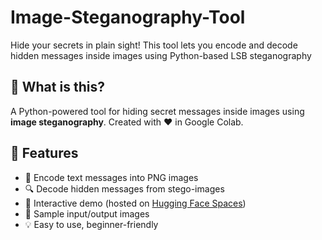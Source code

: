 # Image-Steganography-Tool
 Hide your secrets in plain sight! This tool lets you encode and decode hidden messages inside images using Python-based LSB steganography

## 📌 What is this?

A Python-powered tool for hiding secret messages inside images using **image steganography**. Created with ❤️ in Google Colab.

## 🚀 Features

- 🔐 Encode text messages into PNG images
- 🔍 Decode hidden messages from stego-images
- 🧪 Interactive demo (hosted on [Hugging Face Spaces](your-link-here))
- 📁 Sample input/output images
- 💡 Easy to use, beginner-friendly
